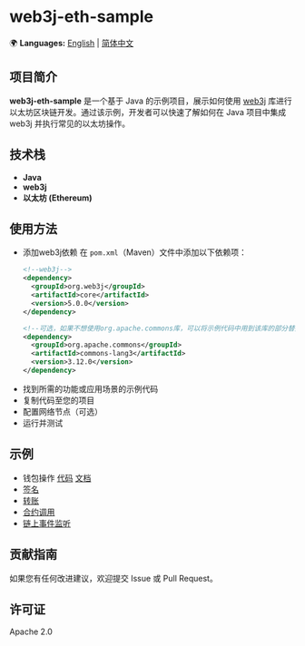# web3j-eth-sample

🌍 **Languages:** [English](README.md) | [简体中文](README.zh.md)

## 项目简介
**web3j-eth-sample** 是一个基于 Java 的示例项目，展示如何使用 [web3j](https://github.com/hyperledger-web3j/web3j) 库进行以太坊区块链开发。通过该示例，开发者可以快速了解如何在 Java 项目中集成 web3j 并执行常见的以太坊操作。

## 技术栈
- **Java**
- **web3j**
- **以太坊 (Ethereum)**

## 使用方法
- 添加web3j依赖
  在 `pom.xml`（Maven）文件中添加以下依赖项：
  ```xml
  <!--web3j-->
  <dependency>
    <groupId>org.web3j</groupId>
    <artifactId>core</artifactId>
    <version>5.0.0</version>
  </dependency>

  <!--可选，如果不想使用org.apache.commons库，可以将示例代码中用到该库的部分替换成自己喜欢的包-->
  <dependency>
    <groupId>org.apache.commons</groupId>
    <artifactId>commons-lang3</artifactId>
    <version>3.12.0</version>
  </dependency>
  ```
- 找到所需的功能或应用场景的示例代码
- 复制代码至您的项目
- 配置网络节点（可选）
- 运行并测试

## 示例
- 钱包操作 [代码](src/main/java/Wallet.java) [文档](src/main/resources/Blog/Wallet.zh.md)
- [签名](src/main/java/Signature.java)
- [转账](src/main/java/Transfer.java)
- [合约调用](src/main/java/ContractInteraction.java)
- [链上事件监听](src/main/java/EventListener.java)

## 贡献指南
如果您有任何改进建议，欢迎提交 Issue 或 Pull Request。

## 许可证
Apache 2.0
